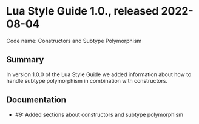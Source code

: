 # Lua Style Guide 1.0., released 2022-08-04

Code name: Constructors and Subtype Polymorphism

## Summary

In version 1.0.0 of the Lua Style Guide we added information about how to handle subtype polymorphism in combination with constructors.

## Documentation

* #9: Added sections about constructors and subtype polymorphism
